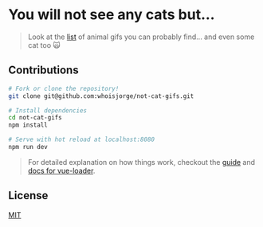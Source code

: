 # You will not see any cats but...

> Look at the [list](/src/animals.js) of animal gifs you can probably find... and even some cat too :scream_cat:

## Contributions

``` bash
# Fork or clone the repository!
git clone git@github.com:whoisjorge/not-cat-gifs.git

# Install dependencies
cd not-cat-gifs
npm install

# Serve with hot reload at localhost:8080
npm run dev
```

> For detailed explanation on how things work, checkout the [guide](http://vuejs-templates.github.io/webpack/) and [docs for vue-loader](http://vuejs.github.io/vue-loader).

## License

[MIT](LICENSE)
